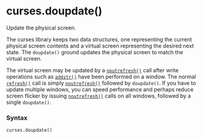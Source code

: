 # curses.doupdate()

Update the physical screen.

The curses library keeps two data structures, one representing the current physical screen contents and a virtual screen representing the desired next state. The `doupdate()` ground updates the physical screen to match the virtual screen.

The virtual screen may be updated by a [`noutrefresh()`](/modules/curses/window/noutrefresh.md) call after write operations such as [`addstr()`](/modules/curses/window/addstr.md) have been performed on a window. The normal [`refresh()`](/modules/curses/window/refresh.md) call is simply [`noutrefresh()`](/modules/curses/window/noutrefresh.md) followed by `doupdate()`. If you have to update multiple windows, you can speed performance and perhaps reduce screen flicker by issuing [`noutrefresh()`](/modules/curses/window/noutrefresh.md) calls on all windows, followed by a single `doupdate()`.

### Syntax

```python
curses.doupdate()
```